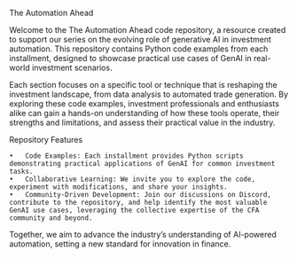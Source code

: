 The Automation Ahead 

Welcome to the The Automation Ahead code repository, a resource created to support our series on the evolving role of generative AI in investment automation. This repository contains Python code examples from each installment, designed to showcase practical use cases of GenAI in real-world investment scenarios.

Each section focuses on a specific tool or technique that is reshaping the investment landscape, from data analysis to automated trade generation. By exploring these code examples, investment professionals and enthusiasts alike can gain a hands-on understanding of how these tools operate, their strengths and limitations, and assess their practical value in the industry.

Repository Features

	•	Code Examples: Each installment provides Python scripts demonstrating practical applications of GenAI for common investment tasks.
	•	Collaborative Learning: We invite you to explore the code, experiment with modifications, and share your insights.
	•	Community-Driven Development: Join our discussions on Discord, contribute to the repository, and help identify the most valuable GenAI use cases, leveraging the collective expertise of the CFA community and beyond.

Together, we aim to advance the industry’s understanding of AI-powered automation, setting a new standard for innovation in finance.
